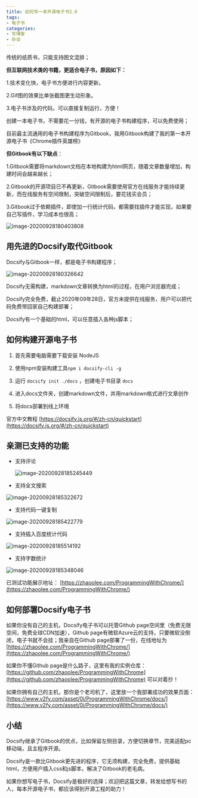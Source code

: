 ```yaml
---
title: 如何写一本开源电子书2.0
tags:
- 电子书
categories:
- 写博客
- 杂谈
---
```



传统的纸质书，只能支持图文混排；

**但互联网技术类的书籍，更适合电子书，原因如下：**

1.技术变化快，电子书方便进行内容更新。

2.Gif图的效果比单张截图更生动形象。

3.电子书涉及的代码，可以直接复制运行，方便！


创建一本电子书，不需要花一分钱，有开源的电子书构建程序，可以免费使用；

目前最主流通用的电子书构建程序为Gitbook，我用Gitbook构建了我的第一本开源电子书《Chrome插件英雄榜》

**但Gitbook有以下缺点**：


1.Gitbook需要将markdown文档在本地构建为html网页，随着文章数量增加，构建时间会越来越长；

2.Gitbook的开源项目已不再更新，Gitbook需要使用官方在线服务才能持续更新，而在线服务有空间限制，突破空间限制后，要花钱买会员；

3.Gitbook过于依赖插件，即使加一行统计代码，都需要找插件才能实现，如果要自己写插件，学习成本也很高；

![image-20200928180403808](https://www.v2fy.com/asset/0i/jikemiji/jikemiji-md/2020-09-28-docsify.assets/image-20200928180403808.png)



## 用先进的Docsify取代Gitbook

Docsify与Gitbook一样，都是电子书构建程序；

![image-20200928180326642](https://www.v2fy.com/asset/0i/jikemiji/jikemiji-md/2020-09-28-docsify.assets/image-20200928180326642.png)

Docsify无需构建，markdown文章转换为html的过程，在用户浏览器完成；

Docsify完全免费，截止2020年09年28日，官方未提供在线服务，用户可以把代码免费带回家自己构建部署；

Docsify有一个基础的html，可以任意插入各种js脚本；


## 如何构建开源电子书

1. 首先需要电脑需要下载安装 NodeJS

2. 使用npm安装构建工具`npm i docsify-cli -g`

3. 运行 `docsify init ./docs` ，创建电子书目录 `docs`

4. 进入docs文件夹，创建markdown文件，并用markdown格式进行文章创作

5. 将docs部署到线上环境

官方中文教程 [https://docsify.js.org/#/zh-cn/quickstart](https://docsify.js.org/#/zh-cn/quickstart)



## 亲测已支持的功能

- 支持评论

  ![image-20200928185245449](https://www.v2fy.com/asset/0i/jikemiji/jikemiji-md/2020-09-28-docsify.assets/image-20200928185245449.png)

- 支持全文搜索



![image-20200928185322672](https://www.v2fy.com/asset/0i/jikemiji/jikemiji-md/2020-09-28-docsify.assets/image-20200928185322672.png)



- 支持代码一键复制



![image-20200928185422779](https://www.v2fy.com/asset/0i/jikemiji/jikemiji-md/2020-09-28-docsify.assets/image-20200928185422779.png)



- 支持插入百度统计代码



![image-20200928185514192](https://www.v2fy.com/asset/0i/jikemiji/jikemiji-md/2020-09-28-docsify.assets/image-20200928185514192.png)



- 支持字数统计

![image-20200928185348046](https://www.v2fy.com/asset/0i/jikemiji/jikemiji-md/2020-09-28-docsify.assets/image-20200928185348046.png)



已测试功能展示地址：  [https://zhaoolee.com/ProgrammingWithChrome/](https://zhaoolee.com/ProgrammingWithChrome/)






## 如何部署Docsify电子书

如果你没有自己的主机，Docsify电子书可以托管Github page空间里（免费无限空间，免费全球CDN加速），Github page有微软Azure云的支持，只要微软没倒闭，电子书就不会挂；我亲自在Github page部署了一份，在线地址为 [https://zhaoolee.com/ProgrammingWithChrome/](https://zhaoolee.com/ProgrammingWithChrome/)



如果你不懂Github page是什么路子，这里有我的实例仓库：[https://github.com/zhaoolee/ProgrammingWithChrome](https://github.com/zhaoolee/ProgrammingWithChrome)    可以对着抄！



如果你拥有自己的主机，那你是个老司机了，这里放一个我部署成功的效果页面：[https://www.v2fy.com/asset/0i/ProgrammingWithChrome/docs/](https://www.v2fy.com/asset/0i/ProgrammingWithChrome/docs/)



## 小结

Docsify继承了Gitbook的优点，比如保留左侧目录，方便切换章节，完美适配pc移动端，且主程序开源。

Docsify是一款比Gitbook更先进的程序，它无须构建，完全免费，提供基础html，方便用户插入css和js脚本，解决了Gitbook的老毛病。

如果你想写电子书，Docsify是极好的选择；欢迎把这篇文章，转发给想写书的人，每本开源电子书，都应该得到开源工程的助力！

